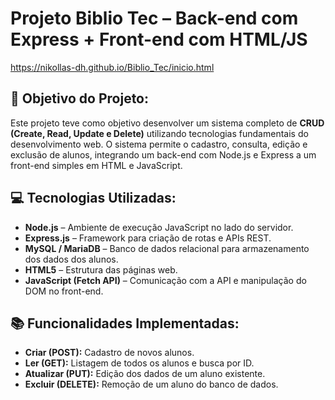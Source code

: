 # Projeto Biblio Tec – Back-end com Express + Front-end com HTML/JS
https://nikollas-dh.github.io/Biblio_Tec/inicio.html
## 📌 Objetivo do Projeto:

Este projeto teve como objetivo desenvolver um sistema completo de **CRUD (Create, Read, Update e Delete)** utilizando tecnologias fundamentais do desenvolvimento web. O sistema permite o cadastro, consulta, edição e exclusão de alunos, integrando um back-end com Node.js e Express a um front-end simples em HTML e JavaScript.

## 💻 Tecnologias Utilizadas:


- **Node.js** – Ambiente de execução JavaScript no lado do servidor.
- **Express.js** – Framework para criação de rotas e APIs REST.
- **MySQL / MariaDB** – Banco de dados relacional para armazenamento dos dados dos alunos.
- **HTML5** – Estrutura das páginas web.
- **JavaScript (Fetch API)** – Comunicação com a API e manipulação do DOM no front-end.


## 📚 Funcionalidades Implementadas:


- **Criar (POST):** Cadastro de novos alunos.
- **Ler (GET):** Listagem de todos os alunos e busca por ID.
- **Atualizar (PUT):** Edição dos dados de um aluno existente.
- **Excluir (DELETE):** Remoção de um aluno do banco de dados.
